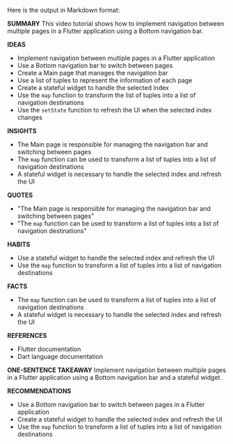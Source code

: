 Here is the output in Markdown format:

**SUMMARY**
This video tutorial shows how to implement navigation between multiple pages in a Flutter application using a Bottom navigation bar.

**IDEAS**
* Implement navigation between multiple pages in a Flutter application
* Use a Bottom navigation bar to switch between pages
* Create a Main page that manages the navigation bar
* Use a list of tuples to represent the information of each page
* Create a stateful widget to handle the selected index
* Use the `map` function to transform the list of tuples into a list of navigation destinations
* Use the `setState` function to refresh the UI when the selected index changes

**INSIGHTS**
* The Main page is responsible for managing the navigation bar and switching between pages
* The `map` function can be used to transform a list of tuples into a list of navigation destinations
* A stateful widget is necessary to handle the selected index and refresh the UI

**QUOTES**
* "The Main page is responsible for managing the navigation bar and switching between pages"
* "The `map` function can be used to transform a list of tuples into a list of navigation destinations"

**HABITS**
* Use a stateful widget to handle the selected index and refresh the UI
* Use the `map` function to transform a list of tuples into a list of navigation destinations

**FACTS**
* The `map` function can be used to transform a list of tuples into a list of navigation destinations
* A stateful widget is necessary to handle the selected index and refresh the UI

**REFERENCES**
* Flutter documentation
* Dart language documentation

**ONE-SENTENCE TAKEAWAY**
Implement navigation between multiple pages in a Flutter application using a Bottom navigation bar and a stateful widget.

**RECOMMENDATIONS**
* Use a Bottom navigation bar to switch between pages in a Flutter application
* Create a stateful widget to handle the selected index and refresh the UI
* Use the `map` function to transform a list of tuples into a list of navigation destinations
